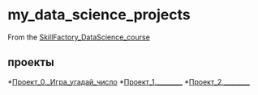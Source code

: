 # my_data_science_projects
From the [SkillFactory_DataScience_course](https://lms.skillfactory.ru/courses/course-v1:SkillFactory+DST-3.0)
## проекты

*[Проект_0._Игра_угадай_число](https://github.com/KseniyaZam/sf_data_science/tree/main/project_0)
*[Проект_1.________]()
*[Проект_2.________]()
